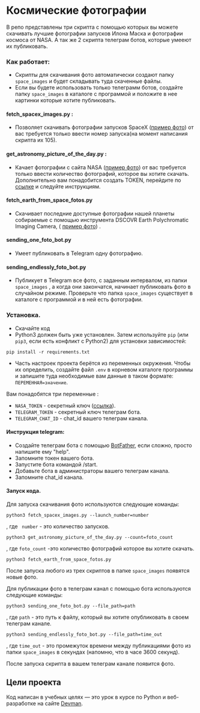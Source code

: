 # Космические фотографии

В репо представлены три скрипта с помощью которых вы можете скачивать лучшие фотографии запусков Илона Маска и
фотографии космоса от NASA.
А так же 2 скрипта телеграм ботов, которые умееют их публиковать.

### Как работает:

- Скрипты для скачивания фото автоматически создают папку
  ```space_images``` и будет складывать туда скаченные файлы.
- Если вы будете использовать только телеграмм ботов, создайте папку ```space_images```  в каталоге с программой и
  положите в нее картинки которые хотите публиковать.

#### fetch_spacex_images.py :

- Позволяет скачивать фотографии запусков SpaceX
  ([пример фото](https://live.staticflickr.com/65535/50291453997_aa715950e7_o.jpg))
  от вас требуется только ввести номер запуска(на момент написания скрипта их 105).

#### get_astronomy_picture_of_the_day.py :

- Качает фотографии с сайта NASA ([пример фото](https://apod.nasa.gov/apod/astropix.html))
  от вас требуется только ввести количество фотографий, которое вы хотите скачать.
  Дополнительно вам понадобится создать TOKEN, перейдите по [ссылке](https://api.nasa.gov) и следуйте инструкциям.

#### fetch_earth_from_space_fotos.py

- Скачивает последние доступные фотографии нашей планеты собираемые с помощью
  инструмента DSCOVR Earth Polychromatic
  Imaging
  Camera, ( [пример фото](https://api.nasa.gov/EPIC/archive/natural/2019/05/30/png/epic_1b_20190530011359.png?api_key=DEMO_KEY))
  .

#### sending_one_foto_bot.py

- Умеет публиковать в Telegram одну фотографию.

#### sending_endlessly_foto_bot.py

- Публикует в Telegram все фото, с заданным интервалом, из папки ```space_images``` , а когда они закончатся,
  начинает публиковать фото в случайном режиме. Проверьте что папка ```space_images``` существует в каталоге с программой
  и в ней есть фотографии.

### Установка.

- Скачайте код
- Python3 должен быть уже установлен.
  Затем используйте `pip` (или `pip3`, если есть конфликт с Python2) для установки зависимостей:

```
pip install -r requirements.txt
```

- Часть настроек проекта берётся из переменных окружения.
  Чтобы их определить, создайте файл `.env` в корневом каталоге программы и запишите туда необходимые
  вам данные в таком формате: `ПЕРЕМЕННАЯ=значение`.

Вам понадобятся три переменные :

- `NASA_TOKEN` - секретный ключ ([ссылка](https://api.nasa.gov)).
- `TELEGRAM_TOKEN` - секретный ключ телеграм бота.
- `TELEGRAM_CHAT_ID` - chat_id вашего телеграм канала.

#### Инструкция telegram:

- Создайте телеграм бота с помощью [BotFather](https://telegram.me/BotFather), если сложно, просто напишите ему "help".
- Запомните токен вашего бота.
- Запустите бота командой /start.
- Добавьте бота в администраторы вашего телеграм канала.
- Запомните chat_id канала.

#### Запуск кода.

Для запуска скачивания фото используются следующие команды:

```
python3 fetch_spacex_images.py --launch_number=number
``` 
, где ` number` - это количество запусков.
```
python3 get_astronomy_picture_of_the_day.py --count=foto_count
```
 , где `foto_count` -это количество фотографий
  которое вы хотите скачать.
```
python3 fetch_earth_from_space_fotos.py
```

После запуска любого из трех скриптов в папке `space_images` появятся новые фото.

Для публикации фото в телеграм канал с помощью бота используются следующие команды:

```
python3 sending_one_foto_bot.py --file_path=path
``` 
, где `path`  - это путь к файлу, который вы хотите
  опубликовать в своем телеграм канале.
```
python3 sending_endlessly_foto_bot.py --file_path=time_out
```
, где `time_out`  - это промежуток времени
  между публикациями фото из папки `space_images` в секундах (напомню, что в часе 3600 секунд).

После запуска скрипта в вашем телеграм канале появится фото.

## Цели проекта

Код написан в учебных целях — это урок в курсе по Python и веб-разработке на сайте [Devman](https://dvmn.org).
